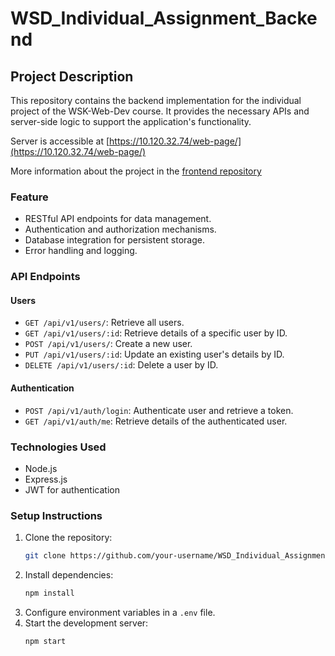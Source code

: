 # WSD_Individual_Assignment_Backend

## Project Description

This repository contains the backend implementation for the individual project of the WSK-Web-Dev course. It provides the necessary APIs and server-side logic to support the application's functionality.

Server is accessible at [https://10.120.32.74/web-page/](https://10.120.32.74/web-page/)

More information about the project in the [frontend repository](https://github.com/TonyKarlin/WSD_Individual_Assignment)

### Feature

- RESTful API endpoints for data management.
- Authentication and authorization mechanisms.
- Database integration for persistent storage.
- Error handling and logging.

### API Endpoints

#### Users

- `GET /api/v1/users/`: Retrieve all users.
- `GET /api/v1/users/:id`: Retrieve details of a specific user by ID.
- `POST /api/v1/users/`: Create a new user.
- `PUT /api/v1/users/:id`: Update an existing user's details by ID.
- `DELETE /api/v1/users/:id`: Delete a user by ID.

#### Authentication

- `POST /api/v1/auth/login`: Authenticate user and retrieve a token.
- `GET /api/v1/auth/me`: Retrieve details of the authenticated user.

### Technologies Used

- Node.js
- Express.js
- JWT for authentication

### Setup Instructions

1. Clone the repository:
   ```bash
   git clone https://github.com/your-username/WSD_Individual_Assignment_Backend.git
   ```
2. Install dependencies:
   ```bash
   npm install
   ```
3. Configure environment variables in a `.env` file.
4. Start the development server:
   ```bash
   npm start
   ```
